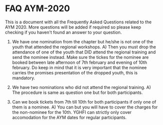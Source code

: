 # FAQ AYM-2020
This is a document with all the Frequently Asked Questions related to the AYM 2020. More questions will be added if required so please keep checking if you haven't found an answer to your question.


1) We have one nomination from the chapter but he/she is not one of the youth that attended the regional workshops.
  A) Then you must drop the attendance of one of the youth that DID attend the regional training and send the nominee instead. Make sure the tickes for the nominee are booked between late afternoon of 7th february and evening of 10th february. Do keep in mind that it is very important that the nominee carries the promises presentation of the dropped youth, this is mandatory.

2) We have two nominations who did not attend the regional training.
  A) The procedure is same as question one but for both participants.

3) Can we book tickets from 7th till 10th for both participants if only one of them is a nominee.
  A) You can but you will have to cover the charges for the non-nominee for the 10th. YGHFI can strictly only cover accomodation for the AYM dates for regular participants.


